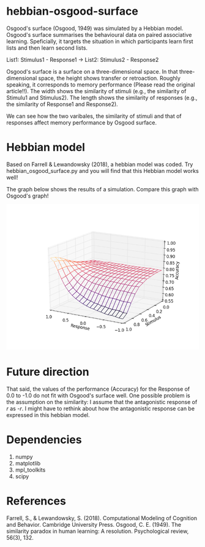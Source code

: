 # hebbian-osgood-surface
Osgood's surface (Osgood, 1949) was simulated by a Hebbian model. Osgood's surface summarises the behavioural data on paired associative learning. Speficially, it targets the situation in which participants learn first lists and then learn second lists.

List1: Stimulus1 - Response1 -> List2: Stimulus2 - Response2

Osgood's surface is a surface on a three-dimensional space. In that three-dimensional space, the height shows transfer or retroaction. Roughly speaking, it corresponds to memory performance (Please read the original article!!). The width shows the similarity of stimuli (e.g., the similarity of Stimulu1 and Stimulus2). The length shows the similarity of responses (e.g., the similarity of Response1 and Response2).

We can see how the two varibales, the similarity of stimuli and that of responses affect memory performance by Osgood surface.

# Hebbian model
Based on Farrell & Lewandowsky (2018), a hebbian model was coded. Try hebbian_osgood_surface.py and you will find that this Hebbian model works well!

The graph below shows the results of a simulation. Compare this graph with Osgood's graph!

![graph](https://raw.githubusercontent.com/grocio/hebbian-osgood-surface/master/hos_graph.png)

# Future direction
That said, the values of the performance (Accuracy) for the Response of 0.0 to -1.0 do not fit with Osgood's surface well.
One possible problem is the assumption on the similarity: I assume that the antagonistic response of *r* as *-r*.
I might have to rethink about how the antagonistic response can be expressed in this hebbian model.

# Dependencies
1. numpy
2. matplotlib
3. mpl_toolkits
4. scipy

# References
Farrell, S., & Lewandowsky, S. (2018). Computational Modeling of Cognition and Behavior. Cambridge University Press.
Osgood, C. E. (1949). The similarity paradox in human learning: A resolution. Psychological review, 56(3), 132.
